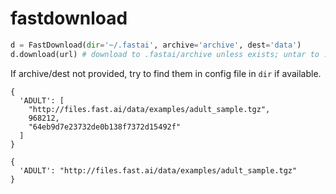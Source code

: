 # fastdownload

```python
d = FastDownload(dir='~/.fastai', archive='archive', dest='data')
d.download(url) # download to .fastai/archive unless exists; untar to .fastai/data unless exists
```

If archive/dest not provided, try to find them in config file in `dir` if available.

```
{
  'ADULT': [
    "http://files.fast.ai/data/examples/adult_sample.tgz",
    968212,
    "64eb9d7e23732de0b138f7372d15492f"
  ]
}
```

```
{
  'ADULT': "http://files.fast.ai/data/examples/adult_sample.tgz"
}
```
